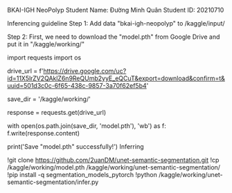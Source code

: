 BKAI-IGH NeoPolyp
Student Name: Đường Minh Quân Student ID: 20210710

Inferencing guideline
Step 1: Add data "bkai-igh-neopolyp" to /kaggle/input/

Step 2: First, we need to download the "model.pth" from Google Drive and put it in "/kaggle/working/"

import requests
import os

drive_url = f'https://drive.google.com/uc?id=11X5lrZV2QAklZ6n9ReQUmb2yyE_eQCuT&export=download&confirm=t&uuid=501d3c0c-6f65-438c-9857-3a70f62ef5b4'

save_dir = '/kaggle/working/'

response = requests.get(drive_url)

with open(os.path.join(save_dir, 'model.pth'), 'wb') as f:
    f.write(response.content)

print('Save "model.pth" successfully!')
Inferring

!git clone https://github.com/2uanDM/unet-semantic-segmentation.git
!cp /kaggle/working/model.pth /kaggle/working/unet-semantic-segmentation/
!pip install -q segmentation_models_pytorch
!python /kaggle/working/unet-semantic-segmentation/infer.py